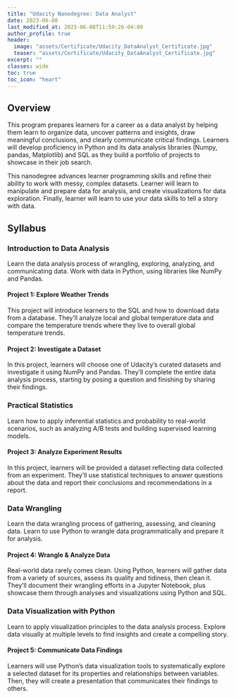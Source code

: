 ```yaml
---
title: "Udacity Nanodegree: Data Analyst"
date: 2023-06-08
last_modified_at: 2023-06-08T11:59:26-04:00
author_profile: true
header:
  image: "assets/Certificate/Udacity_DataAnalyst_Certificate.jpg"
  teaser: "assets/Certificate/Udacity_DataAnalyst_Certificate.jpg"
excerpt: ""
classes: wide
toc: true
toc_icon: "heart"
---
```

## Overview
This program prepares learners for a career as a data analyst by helping them learn to organize data, uncover patterns and insights, draw meaningful conclusions, and clearly communicate critical findings. Learners will develop proficiency in Python and its data analysis libraries (Numpy, pandas, Matplotlib) and SQL as they build a portfolio of projects to showcase in their job search.

This nanodegree advances learner programming skills and refine their ability to work with messy, complex datasets. Learner will learn to manipulate and prepare data for analysis, and create visualizations for data exploration. Finally, learner will learn to use your data skills to tell a story with data.

## Syllabus
### Introduction to Data Analysis
Learn the data analysis process of wrangling, exploring, analyzing, and communicating data. Work with data in Python, using libraries like NumPy and Pandas.
#### Project 1: Explore Weather Trends
This project will introduce learners to the SQL and how to download data from a database. They’ll analyze local and global temperature data and compare the temperature trends where they live to overall global temperature trends.

#### Project 2: Investigate a Dataset
In this project, learners will choose one of Udacity’s curated datasets and investigate it using NumPy and Pandas. They’ll complete the entire data analysis process, starting by posing a question and finishing by sharing their findings.



### Practical Statistics
Learn how to apply inferential statistics and probability to real-world scenarios, such as analyzing A/B tests and building supervised learning models.
#### Project 3: Analyze Experiment Results
In this project, learners will be provided a dataset reflecting data collected from an experiment. They’ll use statistical techniques to answer questions about the data and report their conclusions and recommendations in a report.

### Data Wrangling
Learn the data wrangling process of gathering, assessing, and cleaning data. Learn to use Python to wrangle data programmatically and prepare it for analysis.
#### Project 4: Wrangle & Analyze Data
Real-world data rarely comes clean. Using Python, learners will gather data from a variety of sources, assess its quality and tidiness, then clean it. They’ll document their wrangling efforts in a Jupyter Notebook, plus showcase them through analyses and visualizations using Python and SQL.

### Data Visualization with Python
Learn to apply visualization principles to the data analysis process. Explore data visually at multiple levels to find insights and create a compelling story.
#### Project 5: Communicate Data Findings
Learners will use Python’s data visualization tools to systematically explore a selected dataset for its properties and relationships between variables. Then, they will create a presentation that communicates their findings to others.


